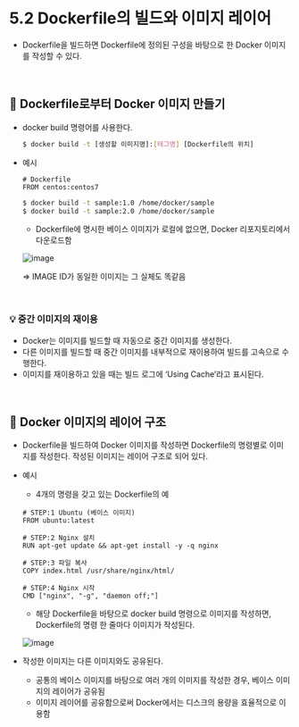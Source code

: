 # 5.2 Dockerfile의 빌드와 이미지 레이어

- Dockerfile을 빌드하면 Dockerfile에 정의된 구성을 바탕으로 한 Docker 이미지를 작성할 수 있다.

<br>

## 📌 Dockerfile로부터 Docker 이미지 만들기

- docker build 명령어를 사용한다.

    ```bash
    $ docker build -t [생성할 이미지명]:[태그명] [Dockerfile의 위치]
    ```

- 예시

    ```
    # Dockerfile
    FROM centos:centos7
    ```

    ```bash
    $ docker build -t sample:1.0 /home/docker/sample
    $ docker build -t sample:2.0 /home/docker/sample
    ```

    - Dockerfile에 명시한 베이스 이미지가 로컬에 없으면, Docker 리포지토리에서 다운로드함

  ![image](https://user-images.githubusercontent.com/69254943/202996320-66b57388-9486-4a6f-a507-7bff2fc84bc0.png)

  ⇒ IMAGE ID가 동일한 이미지는 그 실체도 똑같음

<br>

### 💡 중간 이미지의 재이용

- Docker는 이미지를 빌드할 때 자동으로 중간 이미지를 생성한다.
- 다른 이미지를 빌드할 때 중간 이미지를 내부적으로 재이용하여 빌드를 고속으로 수행한다.
- 이미지를 재이용하고 있을 때는 빌드 로그에 ‘Using Cache’라고 표시된다.

<br>

## 📌 Docker 이미지의 레이어 구조

- Dockerfile을 빌드하여 Docker 이미지를 작성하면 Dockerfile의 명령별로 이미지를 작성한다. 작성된 이미지는 레이어 구조로 되어 있다.
- 예시
    - 4개의 명령을 갖고 있는 Dockerfile의 예

    ```
    # STEP:1 Ubuntu (베이스 이미지)
    FROM ubuntu:latest
    
    # STEP:2 Nginx 설치
    RUN apt-get update && apt-get install -y -q nginx
    
    # STEP:3 파일 복사
    COPY index.html /usr/share/nginx/html/
    
    # STEP:4 Nginx 시작
    CMD ["nginx", "-g", "daemon off;"]
    ```

    - 해당 Dockerfile을 바탕으로 docker build 명령으로 이미지를 작성하면, Dockerfile의 명령 한 줄마다 이미지가 작성된다.

  ![image](https://user-images.githubusercontent.com/69254943/202996340-198d602d-9666-47b8-b729-a6d084c84ea8.png)

- 작성한 이미지는 다른 이미지와도 공유된다.
    - 공통의 베이스 이미지를 바탕으로 여러 개의 이미지를 작성한 경우, 베이스 이미지의 레이어가 공유됨
    - 이미지 레이어를 공유함으로써 Docker에서는 디스크의 용량을 효율적으로 이용함